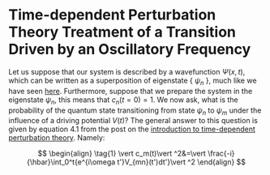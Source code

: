 # Time-dependent Perturbation Theory Treatment of a Transition Driven by an Oscillatory Frequency

Let us suppose that our system is described by a wavefunction $\Psi(x,t)$, which can be written as a superposition of eigenstate
  \{ $\psi_n$ \}, much like we have seen [here](time_dependentPT.md). Furthermore, suppose that we prepare the system in the eigenstate $\psi_n$, 
this means that $c_n(t=0)=1$. We now ask, what is the probability of the quantum state transitioning from state $\psi_n$ to $\psi_m$ under 
the influence of a driving potential $V(t)$?  The general answer to this question is given by
equation $4.1$ from the post on the [introduction to time-dependent perturbation theory](time_dependentPT.md). Namely:

$$
\begin{align}
\tag{1}
\vert c_m(t)\vert ^2&=\vert \frac{-i}{\hbar}\int_0^t{e^{i\omega t'}V_{mn}(t')dt'}\vert ^2
\end{align}
$$

